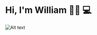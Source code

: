 # Hi, I'm William 👋🏾 💻

![Alt text]( https://github.com/ramun9533/Pagina-de-Presentacion/blob/main/istockphhoto-539366652-1024x1024.jpg)

